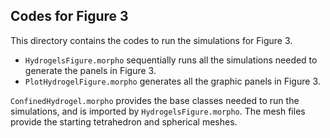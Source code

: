 ## Codes for Figure 3

This directory contains the codes to run the simulations for Figure 3.

* `HydrogelsFigure.morpho` sequentially runs all the simulations needed to generate the panels in Figure 3.
* `PlotHydrogelFigure.morpho` generates all the graphic panels in Figure 3.

`ConfinedHydrogel.morpho` provides the base classes needed to run the simulations, and is imported by `HydrogelsFigure.morpho`. 
The mesh files provide the starting tetrahedron and spherical meshes.
